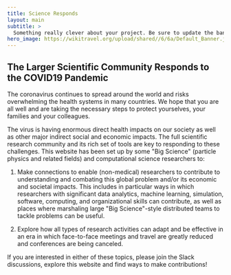 ```yaml
---
title: Science Responds
layout: main
subtitle: >
  Something really clever about your project. Be sure to update the banner image here in index.md as well.
hero_image: https://wikitravel.org/upload/shared//6/6a/Default_Banner.jpg
---
```


## The Larger Scientific Community Responds to the COVID19 Pandemic

The coronavirus continues to spread around the world and risks
overwhelming the health systems in many countries. We hope that you
are all well and are taking the necessary steps to protect yourselves,
your families and your colleagues.

The virus is having enormous direct health impacts on our society as well 
as other major indirect social and economic impacts. The full scientific 
research community and its rich set of tools are key to responding to 
these challenges. This website has been set up by some "Big Science" (particle 
physics and related fields) and computational science researchers to:

  1. Make connections to enable (non-medical) researchers to contribute to understanding and combating this global problem and/or its economic and societal impacts. This includes in particular ways in which researchers with significant data analytics, machine learning, simulation, software, computing, and organizational skills can contribute, as well as places where marshaling large "Big Science"-style distributed teams to tackle problems can be useful.

  2. Explore how all types of research activities can adapt and be effective in an era in which face-to-face meetings and travel are greatly reduced and conferences are being canceled.

If you are interested in either of these topics, please join the Slack discussions, explore this website and find ways to make contributions!
